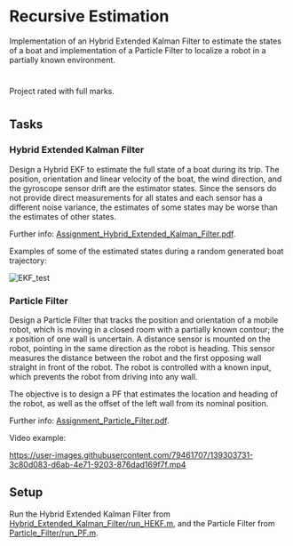 # Recursive Estimation
Implementation of an Hybrid Extended Kalman Filter to estimate the states of a boat and implementation of a Particle Filter to localize a robot in a partially known environment.

#

Project rated with full marks.

#

## Tasks

### Hybrid Extended Kalman Filter
Design a Hybrid EKF to estimate the full state of a boat during its trip. The position, orientation and linear velocity of the boat, the wind direction, and the gyroscope sensor drift are the estimator states. Since the sensors do not provide direct measurements for all states and each sensor has a different noise variance, the estimates of some states may be worse than the estimates of other states.  
  
Further info: [Assignment_Hybrid_Extended_Kalman_Filter.pdf](Assignment_Hybrid_Extended_Kalman_Filter.pdf).  
  
Examples of some of the estimated states during a random generated boat trajectory:

![EKF_test](https://user-images.githubusercontent.com/79461707/139303647-5f1d54b5-f994-4f92-a5cc-a3290ff10eed.png)

### Particle Filter
Design a Particle Filter that tracks the position and orientation of a mobile robot, which is moving in a closed room with a partially known contour; the *x* position of one wall is uncertain. A distance sensor is mounted on the robot, pointing in the same direction as the robot is heading. This sensor measures the distance between the robot and the first opposing wall straight in front of the robot. The robot is controlled with a known input, which prevents the robot from driving into any wall.

The objective is to design a PF that estimates the location and heading of the robot, as well as the offset of the left wall from its nominal position.  
  
Further info: [Assignment_Particle_Filter.pdf](Assignment_Particle_Filter.pdf).   
  
Video example: 

https://user-images.githubusercontent.com/79461707/139303731-3c80d083-d6ab-4e71-9203-876dad169f7f.mp4

## Setup
 
Run the Hybrid Extended Kalman Filter from [Hybrid_Extended_Kalman_Filter/run_HEKF.m](Hybrid_Extended_Kalman_Filter/run_HEKF.m), and the Particle Filter from [Particle_Filter/run_PF.m](Particle_Filter/run_PF.m).
